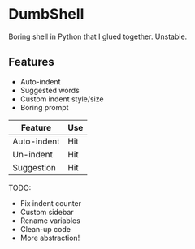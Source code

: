 # DumbShell
Boring shell in Python that I glued together. Unstable.

## Features
* Auto-indent
* Suggested words
* Custom indent style/size
* Boring prompt

| Feature     | Use                 |
|-------------|---------------------|
| Auto-indent | Hit <Enter>         |
| Un-indent   | Hit <Enter> <Enter> |
| Suggestion  | Hit <Tab> <Enter>   |
  
TODO:
  * Fix indent counter
  * Custom sidebar
  * Rename variables
  * Clean-up code
  * More abstraction!
